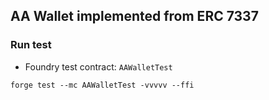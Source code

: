## AA Wallet implemented from ERC 7337

### Run test
- Foundry test contract: `AAWalletTest`
```shell
forge test --mc AAWalletTest -vvvvv --ffi
```